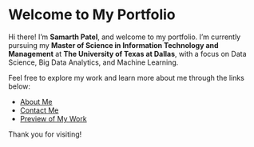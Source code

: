 # Welcome to My Portfolio

Hi there! I’m **Samarth Patel**, and welcome to my portfolio. I’m currently pursuing my **Master of Science in Information Technology and Management** at **The University of Texas at Dallas**, with a focus on Data Science, Big Data Analytics, and Machine Learning.

Feel free to explore my work and learn more about me through the links below:

- [About Me](about-me.md)
- [Contact Me](contact-me.md)
- [Preview of My Work](preview-of-work.md)

Thank you for visiting!
